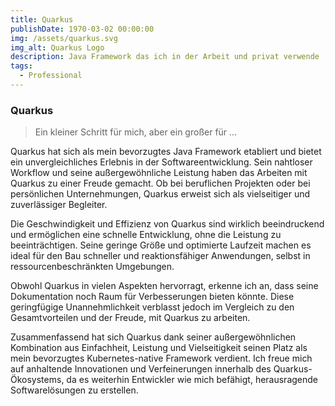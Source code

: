 ```yaml
---
title: Quarkus
publishDate: 1970-03-02 00:00:00
img: /assets/quarkus.svg
img_alt: Quarkus Logo
description: Java Framework das ich in der Arbeit und privat verwende
tags:
  - Professional
---
```


### Quarkus

> Ein kleiner Schritt für mich, aber ein großer für ...

Quarkus hat sich als mein bevorzugtes Java Framework etabliert und bietet ein unvergleichliches Erlebnis in der Softwareentwicklung. Sein nahtloser Workflow und seine außergewöhnliche Leistung haben das Arbeiten mit Quarkus zu einer Freude gemacht. Ob bei beruflichen Projekten oder bei persönlichen Unternehmungen, Quarkus erweist sich als vielseitiger und zuverlässiger Begleiter.

Die Geschwindigkeit und Effizienz von Quarkus sind wirklich beeindruckend und ermöglichen eine schnelle Entwicklung, ohne die Leistung zu beeinträchtigen. Seine geringe Größe und optimierte Laufzeit machen es ideal für den Bau schneller und reaktionsfähiger Anwendungen, selbst in ressourcenbeschränkten Umgebungen.

Obwohl Quarkus in vielen Aspekten hervorragt, erkenne ich an, dass seine Dokumentation noch Raum für Verbesserungen bieten könnte. Diese geringfügige Unannehmlichkeit verblasst jedoch im Vergleich zu den Gesamtvorteilen und der Freude, mit Quarkus zu arbeiten.

Zusammenfassend hat sich Quarkus dank seiner außergewöhnlichen Kombination aus Einfachheit, Leistung und Vielseitigkeit seinen Platz als mein bevorzugtes Kubernetes-native Framework verdient. Ich freue mich auf anhaltende Innovationen und Verfeinerungen innerhalb des Quarkus-Ökosystems, da es weiterhin Entwickler wie mich befähigt, herausragende Softwarelösungen zu erstellen.